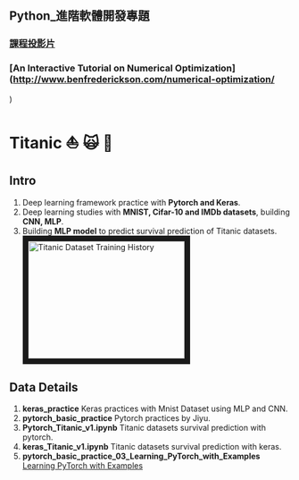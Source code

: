## Python_進階軟體開發專題

### [課程投影片](https://ppt.cc/fjoJ2x)

### [An Interactive Tutorial on Numerical Optimization](http://www.benfrederickson.com/numerical-optimization/
)

# Titanic :boat: :scream_cat: :rose: 

## Intro
1. Deep learning framework practice with **Pytorch and Keras**.
2. Deep learning studies with **MNIST, Cifar-10 and IMDb datasets**, building **CNN, MLP**.
3. Building **MLP model** to predict survival prediction of Titanic datasets.
<br><img src="https://github.com/NTU-CSX-Project/R01228016/blob/master/Titanic/train_show.JPG" 
alt="Titanic Dataset Training History" width="280" height="210" border="10" /></a><br>

## Data Details
1. **keras_practice** Keras practices with Mnist Dataset using MLP and CNN.
2. **pytorch_basic_practice** Pytorch practices by Jiyu.
3. **Pytorch_Titanic_v1.ipynb** Titanic datasets survival prediction with pytorch.
4. **keras_Titanic_v1.ipynb** Titanic datasets survival prediction with keras.
5. **pytorch_basic_practice_03_Learning_PyTorch_with_Examples** [Learning PyTorch with Examples](http://pytorch.org/tutorials/beginner/pytorch_with_examples.html)
